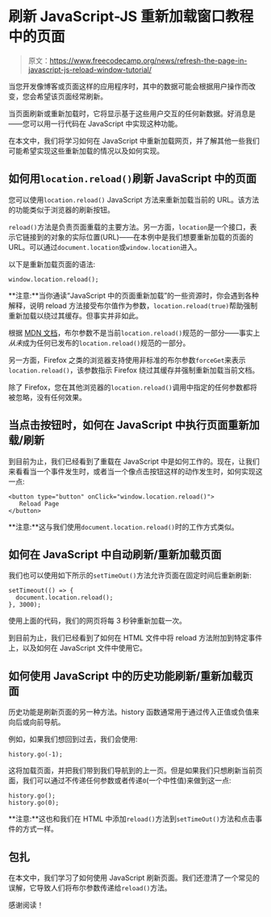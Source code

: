 # 刷新 JavaScript-JS 重新加载窗口教程中的页面

> 原文：<https://www.freecodecamp.org/news/refresh-the-page-in-javascript-js-reload-window-tutorial/>

当您开发像博客或页面这样的应用程序时，其中的数据可能会根据用户操作而改变，您会希望该页面经常刷新。

当页面刷新或重新加载时，它将显示基于这些用户交互的任何新数据。好消息是——您可以用一行代码在 JavaScript 中实现这种功能。

在本文中，我们将学习如何在 JavaScript 中重新加载网页，并了解其他一些我们可能希望实现这些重新加载的情况以及如何实现。

## 如何用`location.reload()`刷新 JavaScript 中的页面

您可以使用`location.reload()` JavaScript 方法来重新加载当前的 URL。该方法的功能类似于浏览器的刷新按钮。

`reload()`方法是负责页面重载的主要方法。另一方面，`location`是一个接口，表示它链接到的对象的实际位置(URL)——在本例中是我们想要重新加载的页面的 URL。可以通过`document.location`或`window.location`进入。

以下是重新加载页面的语法:

```
window.location.reload(); 
```

**注意:**当你通读“JavaScript 中的页面重新加载”的一些资源时，你会遇到各种解释，说明 reload 方法接受布尔值作为参数，`location.reload(true)`帮助强制重新加载以绕过其缓存。但事实并非如此。

根据 [MDN 文档](https://developer.mozilla.org/en-US/docs/Web/API/Location/reload)，布尔参数不是当前`location.reload()`规范的一部分——事实上*从未*成为任何已发布的`location.reload()`规范的一部分。

另一方面，Firefox 之类的浏览器支持使用非标准的布尔参数`forceGet`来表示`location.reload()`，该参数指示 Firefox 绕过其缓存并强制重新加载当前文档。

除了 Firefox，您在其他浏览器的`location.reload()`调用中指定的任何参数都将被忽略，没有任何效果。

## 当点击按钮时，如何在 JavaScript 中执行页面重新加载/刷新

到目前为止，我们已经看到了重载在 JavaScript 中是如何工作的。现在，让我们来看看当一个事件发生时，或者当一个像点击按钮这样的动作发生时，如何实现这一点:

```
<button type="button" onClick="window.location.reload()">
   Reload Page
</button> 
```

**注意:**这与我们使用`document.location.reload()`时的工作方式类似。

## 如何在 JavaScript 中自动刷新/重新加载页面

我们也可以使用如下所示的`setTimeOut()`方法允许页面在固定时间后重新刷新:

```
setTimeout(() => {
  document.location.reload();
}, 3000); 
```

使用上面的代码，我们的网页将每 3 秒钟重新加载一次。

到目前为止，我们已经看到了如何在 HTML 文件中将 reload 方法附加到特定事件上，以及如何在 JavaScript 文件中使用它。

## 如何使用 JavaScript 中的历史功能刷新/重新加载页面

历史功能是刷新页面的另一种方法。history 函数通常用于通过传入正值或负值来向后或向前导航。

例如，如果我们想回到过去，我们会使用:

```
history.go(-1); 
```

这将加载页面，并把我们带到我们导航到的上一页。但是如果我们只想刷新当前页面，我们可以通过不传递任何参数或者传递`0`(一个中性值)来做到这一点:

```
history.go();
history.go(0); 
```

**注意:**这也和我们在 HTML 中添加`reload()`方法到`setTimeOut()`方法和点击事件的方式一样。

## 包扎

在本文中，我们学习了如何使用 JavaScript 刷新页面。我们还澄清了一个常见的误解，它导致人们将布尔参数传递给`reload()`方法。

感谢阅读！